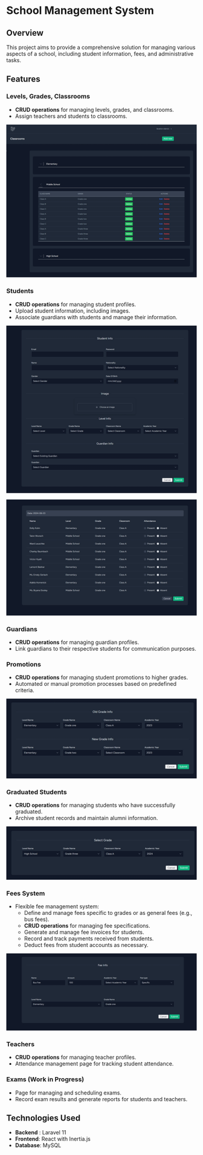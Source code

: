 # School Management System

## Overview
This project aims to provide a comprehensive solution for managing various aspects of a school, including student information, fees, and administrative tasks.

## Features


### Levels, Grades, Classrooms
- **CRUD operations** for managing levels, grades, and classrooms.
- Assign teachers and students to classrooms.

![classrooms](Readme_assets/images/classrooms.jpeg)

### Students
- **CRUD operations** for managing student profiles.
- Upload student information, including images.
- Associate guardians with students and manage their information.

![Student_add](Readme_assets/images/Student_add.jpeg)

![attendance](Readme_assets/images/attendance.jpeg)
### Guardians
- **CRUD operations** for managing guardian profiles.
- Link guardians to their respective students for communication purposes.

### Promotions
- **CRUD operations** for managing student promotions to higher grades.
- Automated or manual promotion processes based on predefined criteria.

![promotions](Readme_assets/images/promotions.jpeg)

### Graduated Students
- **CRUD operations** for managing students who have successfully graduated.
- Archive student records and maintain alumni information.

![promotions](Readme_assets/images/graduated.jpeg)


### Fees System
- Flexible fee management system:
  - Define and manage fees specific to grades or as general fees (e.g., bus fees).
  - **CRUD operations** for managing fee specifications.
  - Generate and manage fee invoices for students.
  - Record and track payments received from students.
  - Deduct fees from student accounts as necessary.

![fee_add](Readme_assets/images/fee_add.jpeg)


### Teachers
- **CRUD operations** for managing teacher profiles.
- Attendance management page for tracking student attendance.

### Exams (Work in Progress)
- Page for managing and scheduling exams.
- Record exam results and generate reports for students and teachers.


## Technologies Used
- **Backend** :  Laravel 11
- **Frontend**: React with Inertia.js
- **Database**: MySQL


